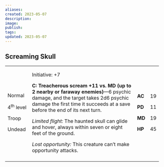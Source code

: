 ```yaml
---
aliases: 
created: 2023-05-07
description: 
image: 
publish: 
tags: 
updated: 2023-05-07
---
```


## Screaming Skull

<table>
<colgroup>
<col style="width: 16%" />
<col style="width: 72%" />
<col style="width: 5%" />
<col style="width: 5%" />
</colgroup>
<tbody>
<tr class="odd">
<td><p>Normal</p>
<p>4<sup>th</sup> level</p>
<p>Troop</p>
<p>Undead</p></td>
<td><p>Initiative: +7</p>
<p><strong>C: Treacherous scream +11 vs. MD (up to 2 nearby or faraway
enemies)</strong>—6 psychic damage, and the target takes 2d6 psychic
damage the first time it succeeds at a save before the end of its next
turn.</p>
<p><em>Limited flight:</em> The haunted skull can glide and hover,
always within seven or eight feet of the ground.</p>
<p><em>Lost opportunity:</em> This creature can’t make opportunity
attacks.</p></td>
<td><p><strong>AC</strong></p>
<p><strong>PD</strong></p>
<p><strong>MD</strong></p>
<p><strong>HP</strong></p></td>
<td><p>19</p>
<p>11</p>
<p>19</p>
<p>45</p></td>
</tr>
<tr class="even">
<td></td>
<td></td>
<td></td>
<td></td>
</tr>
</tbody>
</table>


